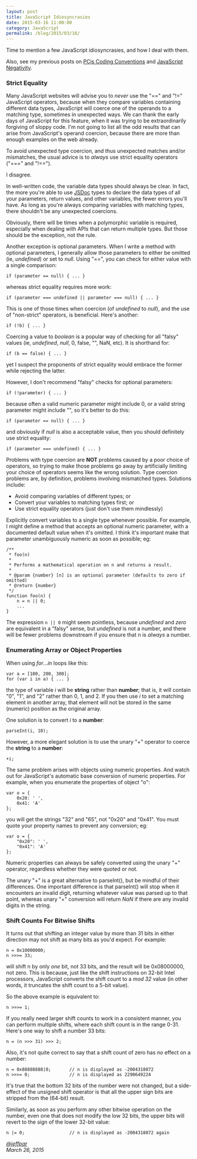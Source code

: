 ```yaml
---
layout: post
title: JavaScript Idiosyncrasies
date: 2015-03-16 11:00:00
category: JavaScript
permalink: /blog/2015/03/16/
---
```


Time to mention a few JavaScript idiosyncrasies, and how I deal with them.

Also, see my previous posts on [PCjs Coding Conventions](/blog/2014/09/30/) and [JavaScript Negativity](/blog/2014/10/26/).

### Strict Equality

Many JavaScript websites will advise you to *never* use the "==" and "!=" JavaScript operators, because when they compare
variables containing different data types, JavaScript will coerce one of the operands to a matching type, sometimes in
unexpected ways.  We can thank the early days of JavaScript for this feature, when it was trying to be extraordinarily
forgiving of sloppy code.  I'm not going to list all the odd results that can arise from JavaScript's operand coercion,
because there are more than enough examples on the web already.

To avoid unexpected type coercion, and thus unexpected matches and/or mismatches, the usual advice is to *always* use
strict equality operators ("===" and "!==").

I disagree.

In well-written code, the variable data types should always be clear.  In fact, the more you're able to
use [JSDoc](http://developers.google.com/closure/compiler/docs/js-for-compiler) types to declare the data types
of all your parameters, return values, and other variables, the fewer errors you'll have.  As long as you're always
comparing variables with matching types, there shouldn't be any unexpected coercions.

Obviously, there will be times when a polymorphic variable is required, especially when dealing with APIs that can
return multiple types.  But those should be the exception, not the rule.

Another exception is optional parameters.  When I write a method with optional parameters, I generally allow those
parameters to either be omitted (ie, *undefined*) or set to *null*.  Using "==", you can check for either value with
a single comparison:

	if (parameter == null) { ... }
	
whereas strict equality requires more work:
 
	if (parameter === undefined || parameter === null) { ... }

This is one of those times when coercion (of *undefined* to *null*), and the use of "non-strict" operators, is beneficial.
Here's another:

	if (!b) { ... }

Coercing a value to *boolean* is a popular way of checking for all "falsy" values (ie, *undefined*, *null*,
0, false, "", NaN, etc).  It is shorthand for:

	if (b == false) { ... }

yet I suspect the proponents of strict equality would embrace the former while rejecting the latter.

However, I don't recommend "falsy" checks for optional parameters:

	if (!parameter) { ... }

because often a valid numeric parameter might include 0, or a valid string parameter might include "", so it's better
to do this:

	if (parameter == null) { ... }

and obviously if *null* is also a acceptable value, then you should definitely use strict equality:
	
	if (parameter === undefined) { ... }

Problems with type coercion are **NOT** problems caused by a poor choice of operators, so trying to make
those problems go away by artificially limiting your choice of operators seems like the wrong solution.
Type coercion problems are, by definition, problems involving mismatched types.  Solutions include:

- Avoid comparing variables of different types; or
- Convert your variables to matching types first; or
- Use strict equality operators (just don't use them mindlessly)

Explicitly convert variables to a single type whenever possible.  For example, I might define a method
that accepts an optional numeric parameter, with a documented default value when it's omitted.  I think it's
important make that parameter unambiguously numeric as soon as possible; eg:

	/**
	 * foo(n)
	 *
	 * Performs a mathematical operation on n and returns a result.
	 *
	 * @param {number} [n] is an optional parameter (defaults to zero if omitted)
	 * @return {number}
	 */
	function foo(n) {
		n = n || 0;
		...
	}

The expression `n || 0` might seem pointless, because *undefined* and *zero* are equivalent in a "falsy" sense, but
*undefined* is not a number, and there will be fewer problems downstream if you ensure that n is *always* a number.

### Enumerating Array or Object Properties

When using *for*...*in* loops like this:

	var a = [100, 200, 300];
	for (var i in a) { ... }
	
the type of variable *i* will be **string** rather than **number**; that is, it will contain "0", "1", and "2" rather
than 0, 1, and 2.  If you then use *i* to set a matching element in another array, that element will not be stored in
the same (numeric) position as the original array.

One solution is to convert *i* to a **number**:

	parseInt(i, 10);

However, a more elegant solution is to use the unary "+" operator to coerce the **string** to a **number**:

	+i;

The same problem arises with objects using numeric properties.  And watch out for JavaScript's automatic base
conversion of numeric properties.  For example, when you enumerate the properties of object "o":

	var o = {
		0x20: ' ',
		0x41: 'A'
	};

you will get the strings "32" and "65", not "0x20" and "0x41".  You must quote your property names to prevent
any conversion; eg:

	var o = {
		"0x20": ' ',
		"0x41": 'A'
	};

Numeric properties can always be safely converted using the unary "+" operator, regardless whether they were quoted
or not.

The unary "+" is a great alternative to parseInt(), but be mindful of their differences.  One important difference
is that parseInt() will stop when it encounters an invalid digit, returning whatever value was parsed up to that point,
whereas unary "+" conversion will return *NaN* if there are any invalid digits in the string.

### Shift Counts For Bitwise Shifts

It turns out that shifting an integer value by more than 31 bits in either direction may not shift as many bits as
you'd expect.  For example:

	n = 0x10000000;
	n >>>= 33;

will shift n by only *one* bit, not 33 bits, and the result will be 0x08000000, not zero.  This is because,
just like the shift instructions on 32-bit Intel processors, JavaScript converts the shift count to a *mod 32* value
(in other words, it truncates the shift count to a 5-bit value).

So the above example is equivalent to:

	n >>>= 1;

If you really need larger shift counts to work in a consistent manner, you can perform multiple shifts, where each
shift count is in the range 0-31.  Here's one way to shift a number 33 bits:

	n = (n >>> 31) >>> 2;

Also, it's not quite correct to say that a shift count of zero has *no* effect on a number:

	n = 0x88888888|0;       // n is displayed as -2004318072
	n >>>= 0;               // n is displayed as 2290649224

It's true that the bottom 32 bits of the number were not changed, but a side-effect of the unsigned shift operator
is that all the upper sign bits are stripped from the (64-bit) result.

Similarly, as soon as you perform any other bitwise operation on the number, even one that does not modify the low
32 bits, the upper bits will revert to the sign of the lower 32-bit value:

	n |= 0;                 // n is displayed as -2004318072 again

*[@jeffpar](http://twitter.com/jeffpar)*  
*March 26, 2015*
